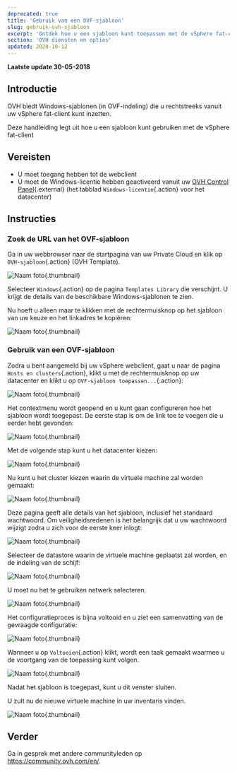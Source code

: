 ```yaml
---
deprecated: true
title: 'Gebruik van een OVF-sjabloon'
slug: gebruik-ovh-sjabloon
excerpt: 'Ontdek hoe u een sjabloon kunt toepassen met de vSphere fat-client'
section: 'OVH diensten en opties'
updated: 2020-10-12
---
```


**Laatste update 30-05-2018**

## Introductie

OVH biedt Windows-sjablonen (in OVF-indeling) die u rechtstreeks vanuit uw vSphere fat-client kunt inzetten.

Deze handleiding legt uit hoe u een sjabloon kunt gebruiken met de vSphere fat-client

## Vereisten

- U moet toegang hebben tot de webclient
- U moet de Windows-licentie hebben geactiveerd vanuit uw [OVH Control Panel](https://www.ovh.com/auth/?action=gotomanager&from=https://www.ovh.nl/&ovhSubsidiary=nl){.external} (het tabblad `Windows-licentie`{.action} voor het datacenter) 


## Instructies

### Zoek de URL van het OVF-sjabloon

Ga in uw webbrowser naar de startpagina van uw Private Cloud en klik op `OVH-sjabloon`{.action} (OVH Template).

![Naam foto](images/gatewayssl.png){.thumbnail}

Selecteer `Windows`{.action} op de pagina `Templates Library` die verschijnt. U krijgt de details van de beschikbare Windows-sjablonen te zien.

Nu hoeft u alleen maar te klikken met de rechtermuisknop op het sjabloon van uw keuze en het linkadres te kopiëren:

![Naam foto](images/copylink.png){.thumbnail}


### Gebruik van een OVF-sjabloon 

Zodra u bent aangemeld bij uw vSphere webclient, gaat u naar de pagina `Hosts en clusters`{.action}, klikt u met de rechtermuisknop op uw datacenter en klikt u op `OVF-sjabloon toepassen...`{.action}:

![Naam foto](images/selectdeploy.png){.thumbnail}

Het contextmenu wordt geopend en u kunt gaan configureren hoe het sjabloon wordt toegepast. De eerste stap is om de link toe te voegen die u eerder hebt gevonden:

![Naam foto](images/puturl.png){.thumbnail}

Met de volgende stap kunt u het datacenter kiezen:

![Naam foto](images/selectdatacenter.png){.thumbnail}

Nu kunt u het cluster kiezen waarin de virtuele machine zal worden gemaakt:

![Naam foto](images/selectcluster.png){.thumbnail}

Deze pagina geeft alle details van het sjabloon, inclusief het standaard wachtwoord. Om veiligheidsredenen is het belangrijk dat u uw wachtwoord wijzigt zodra u zich voor de eerste keer inlogt:

![Naam foto](images/detailstemplate.png){.thumbnail}

Selecteer de datastore waarin de virtuele machine geplaatst zal worden, en de indeling van de schijf:

![Naam foto](images/selectdatastore.png){.thumbnail}

U moet nu het te gebruiken netwerk selecteren.

![Naam foto](images/selectnetwork.png){.thumbnail}

Het configuratieproces is bijna voltooid en u ziet een samenvatting van de gevraagde configuratie:

![Naam foto](images/resume.png){.thumbnail}

Wanneer u op `Voltooien`{.action} klikt, wordt een taak gemaakt waarmee u de voortgang van de toepassing kunt volgen.

![Naam foto](images/startdeploy.png){.thumbnail}

Nadat het sjabloon is toegepast, kunt u dit venster sluiten.

U zult nu de nieuwe virtuele machine in uw inventaris vinden.

![Naam foto](images/inventory.png){.thumbnail}


## Verder

Ga in gesprek met andere communityleden op <https://community.ovh.com/en/>.